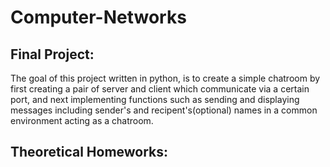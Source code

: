 # Computer-Networks

## Final Project:
The goal of this project written in python, is to create a simple chatroom by first creating a pair of server and client which communicate via a certain port, and next implementing functions such as sending and displaying messages including sender's and recipent's(optional) names in a common environment acting as a chatroom.

## Theoretical Homeworks:
